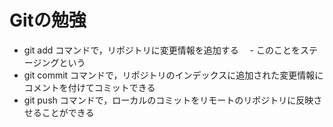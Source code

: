 # Gitの勉強
- git add コマンドで，リポジトリに変更情報を追加する
　- このことをステージングという
- git commit コマンドで，リポジトリのインデックスに追加された変更情報にコメントを付けてコミットできる
- git push コマンドで，ローカルのコミットをリモートのリポジトリに反映させることができる
